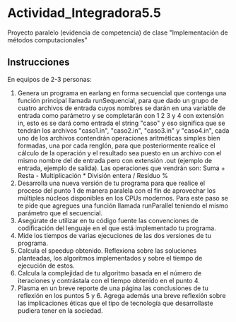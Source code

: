 # Actividad_Integradora5.5

Proyecto paralelo (evidencia de competencia) de clase "Implementación de métodos computacionales"

## Instrucciones

En equipos de 2-3 personas:

1. Genera un programa en earlang en forma secuencial que contenga una función principal llamada runSequencial, para que dado un grupo de cuatro archivos de entrada cuyos nombres se darán en una variable de entrada como parámetro y se completarán con 1 2 3 y 4 con extensión in, esto es se dará como entrada el string "caso" y eso significa que se tendrán los archivos "caso1.in", "caso2.in", "caso3.in" y "caso4.in", cada uno de los archivos contendrán operaciones aritméticas simples bien formadas, una por cada renglón, para que posteriormente realice el cálculo de la operación y el resultado sea puesto en un archivo con el mismo nombre del de entrada pero con extensión .out (ejemplo de entrada, ejemplo de salida). Las operaciones que vendrán son:
   Suma +
   Resta -
   Multiplicación \*
   División entera /
   Residuo %
2. Desarrolla una nueva versión de tu programa para que realice el proceso del punto 1 de manera paralela con el fin de aprovechar los múltiples núcleos disponibles en los CPUs modernos. Para este paso se te pide que agregues una función llamada runParallel teniendo el mismo parámetro que el secuencial.
3. Asegúrate de utilizar en tu código fuente las convenciones de codificación del lenguaje en el que está implementado tu programa.
4. Mide los tiempos de varias ejecuciones de las dos versiones de tu programa.
5. Calcula el speedup obtenido. Reflexiona sobre las soluciones planteadas, los algoritmos implementados y sobre el tiempo de ejecución de estos.
6. Calcula la complejidad de tu algoritmo basada en el número de iteraciones y contrástala con el tiempo obtenido en el punto 4.
7. Plasma en un breve reporte de una página las conclusiones de tu reflexión en los puntos 5 y 6. Agrega además una breve reflexión sobre las implicaciones éticas que el tipo de tecnología que desarrollaste pudiera tener en la sociedad.
